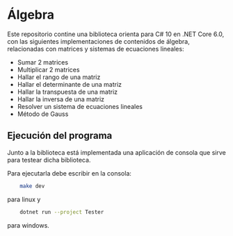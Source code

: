 # Álgebra

Este repositorio contine una biblioteca orienta para C# 10 en .NET Core 6.0, con las siguientes implementaciones de contenidos de álgebra, relacionadas con matrices y sistemas de ecuaciones lineales:

- Sumar 2 matrices
- Multiplicar 2 matrices
- Hallar el rango de una matriz
- Hallar el determinante de una matriz
- Hallar la transpuesta de una matriz
- Hallar la inversa de una matriz
- Resolver un sistema de ecuaciones lineales
- Método de Gauss

## Ejecución del programa

Junto a la biblioteca está implementada una aplicación de consola que sirve para testear dicha biblioteca.

Para ejecutarla debe escribir en la consola:
```bash
    make dev
```
para linux y

```bash
    dotnet run --project Tester
```

para windows.